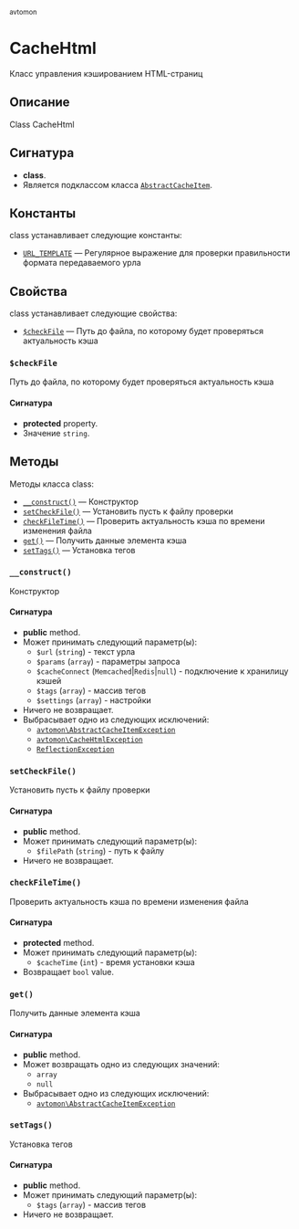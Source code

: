<small>avtomon</small>

CacheHtml
=========

Класс управления кэшированием HTML-страниц

Описание
-----------

Class CacheHtml

Сигнатура
---------

- **class**.
- Является подклассом класса [`AbstractCacheItem`](../avtomon/AbstractCacheItem.md).

Константы
---------

class устанавливает следующие константы:

- [`URL_TEMPLATE`](#URL_TEMPLATE) &mdash; Регулярное выражение для проверки правильности формата передаваемого урла

Свойства
----------

class устанавливает следующие свойства:

- [`$checkFile`](#$checkFile) &mdash; Путь до файла, по которому будет проверяться актуальность кэша

### `$checkFile` <a name="checkFile"></a>

Путь до файла, по которому будет проверяться актуальность кэша

#### Сигнатура

- **protected** property.
- Значение `string`.

Методы
-------

Методы класса class:

- [`__construct()`](#__construct) &mdash; Конструктор
- [`setCheckFile()`](#setCheckFile) &mdash; Установить пусть к файлу проверки
- [`checkFileTime()`](#checkFileTime) &mdash; Проверить актуальность кэша по времени изменения файла
- [`get()`](#get) &mdash; Получить данные элемента кэша
- [`setTags()`](#setTags) &mdash; Установка тегов

### `__construct()` <a name="__construct"></a>

Конструктор

#### Сигнатура

- **public** method.
- Может принимать следующий параметр(ы):
    - `$url` (`string`) - текст урла
    - `$params` (`array`) - параметры запроса
    - `$cacheConnect` (`Memcached`|`Redis`|`null`) - подключение к хранилицу кэшей
    - `$tags` (`array`) - массив тегов
    - `$settings` (`array`) - настройки
- Ничего не возвращает.
- Выбрасывает одно из следующих исключений:
    - [`avtomon\AbstractCacheItemException`](../avtomon/AbstractCacheItemException.md)
    - [`avtomon\CacheHtmlException`](../avtomon/CacheHtmlException.md)
    - [`ReflectionException`](http://php.net/class.ReflectionException)

### `setCheckFile()` <a name="setCheckFile"></a>

Установить пусть к файлу проверки

#### Сигнатура

- **public** method.
- Может принимать следующий параметр(ы):
    - `$filePath` (`string`) - путь к файлу
- Ничего не возвращает.

### `checkFileTime()` <a name="checkFileTime"></a>

Проверить актуальность кэша по времени изменения файла

#### Сигнатура

- **protected** method.
- Может принимать следующий параметр(ы):
    - `$cacheTime` (`int`) - время установки кэша
- Возвращает `bool` value.

### `get()` <a name="get"></a>

Получить данные элемента кэша

#### Сигнатура

- **public** method.
- Может возвращать одно из следующих значений:
    - `array`
    - `null`
- Выбрасывает одно из следующих исключений:
    - [`avtomon\AbstractCacheItemException`](../avtomon/AbstractCacheItemException.md)

### `setTags()` <a name="setTags"></a>

Установка тегов

#### Сигнатура

- **public** method.
- Может принимать следующий параметр(ы):
    - `$tags` (`array`) - массив тегов
- Ничего не возвращает.

